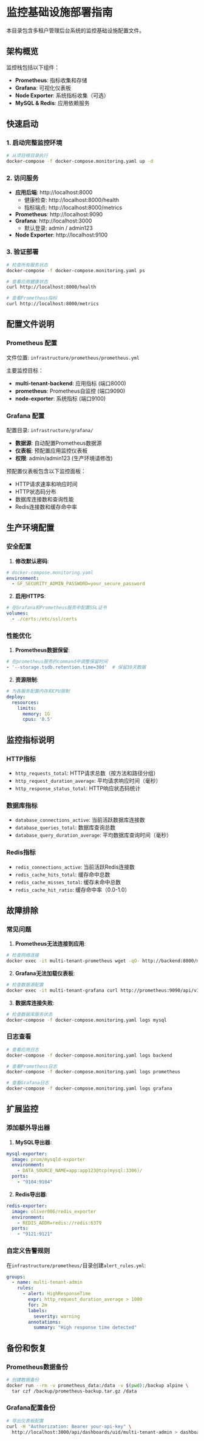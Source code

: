# 监控基础设施部署指南

本目录包含多租户管理后台系统的监控基础设施配置文件。

## 架构概览

监控栈包括以下组件：
- **Prometheus**: 指标收集和存储
- **Grafana**: 可视化仪表板
- **Node Exporter**: 系统指标收集（可选）
- **MySQL & Redis**: 应用依赖服务

## 快速启动

### 1. 启动完整监控环境

```bash
# 从项目根目录执行
docker-compose -f docker-compose.monitoring.yaml up -d
```

### 2. 访问服务

- **应用后端**: http://localhost:8000
  - 健康检查: http://localhost:8000/health
  - 指标端点: http://localhost:8000/metrics
- **Prometheus**: http://localhost:9090
- **Grafana**: http://localhost:3000
  - 默认登录: admin / admin123
- **Node Exporter**: http://localhost:9100

### 3. 验证部署

```bash
# 检查所有服务状态
docker-compose -f docker-compose.monitoring.yaml ps

# 查看应用健康状态
curl http://localhost:8000/health

# 查看Prometheus指标
curl http://localhost:8000/metrics
```

## 配置文件说明

### Prometheus 配置

文件位置: `infrastructure/prometheus/prometheus.yml`

主要监控目标：
- **multi-tenant-backend**: 应用指标 (端口8000)
- **prometheus**: Prometheus自监控 (端口9090)  
- **node-exporter**: 系统指标 (端口9100)

### Grafana 配置

配置目录: `infrastructure/grafana/`

- **数据源**: 自动配置Prometheus数据源
- **仪表板**: 预配置应用监控仪表板
- **权限**: admin/admin123 (生产环境请修改)

预配置仪表板包含以下监控面板：
- HTTP请求速率和响应时间
- HTTP状态码分布
- 数据库连接数和查询性能
- Redis连接数和缓存命中率

## 生产环境配置

### 安全配置

1. **修改默认密码**:
```yaml
# docker-compose.monitoring.yaml
environment:
  - GF_SECURITY_ADMIN_PASSWORD=your_secure_password
```

2. **启用HTTPS**:
```yaml
# 在Grafana和Prometheus服务中配置SSL证书
volumes:
  - ./certs:/etc/ssl/certs
```

### 性能优化

1. **Prometheus数据保留**:
```yaml
# 在prometheus服务的command中调整保留时间
- '--storage.tsdb.retention.time=30d'  # 保留30天数据
```

2. **资源限制**:
```yaml
# 为各服务配置内存和CPU限制
deploy:
  resources:
    limits:
      memory: 1G
      cpus: '0.5'
```

## 监控指标说明

### HTTP指标
- `http_requests_total`: HTTP请求总数（按方法和路径分组）
- `http_request_duration_average`: 平均请求响应时间（毫秒）
- `http_response_status_total`: HTTP响应状态码统计

### 数据库指标
- `database_connections_active`: 当前活跃数据库连接数
- `database_queries_total`: 数据库查询总数
- `database_query_duration_average`: 平均数据库查询时间（毫秒）

### Redis指标
- `redis_connections_active`: 当前活跃Redis连接数
- `redis_cache_hits_total`: 缓存命中总数
- `redis_cache_misses_total`: 缓存未命中总数
- `redis_cache_hit_ratio`: 缓存命中率（0.0-1.0）

## 故障排除

### 常见问题

1. **Prometheus无法连接到应用**:
```bash
# 检查网络连接
docker exec -it multi-tenant-prometheus wget -qO- http://backend:8000/metrics
```

2. **Grafana无法加载仪表板**:
```bash
# 检查数据源配置
docker exec -it multi-tenant-grafana curl http://prometheus:9090/api/v1/query?query=up
```

3. **数据库连接失败**:
```bash
# 检查数据库服务状态
docker-compose -f docker-compose.monitoring.yaml logs mysql
```

### 日志查看

```bash
# 查看应用日志
docker-compose -f docker-compose.monitoring.yaml logs backend

# 查看Prometheus日志
docker-compose -f docker-compose.monitoring.yaml logs prometheus

# 查看Grafana日志
docker-compose -f docker-compose.monitoring.yaml logs grafana
```

## 扩展监控

### 添加额外导出器

1. **MySQL导出器**:
```yaml
mysql-exporter:
  image: prom/mysqld-exporter
  environment:
    - DATA_SOURCE_NAME=app:app123@tcp(mysql:3306)/
  ports:
    - "9104:9104"
```

2. **Redis导出器**:
```yaml
redis-exporter:
  image: oliver006/redis_exporter
  environment:
    - REDIS_ADDR=redis://redis:6379
  ports:
    - "9121:9121"
```

### 自定义告警规则

在`infrastructure/prometheus/`目录创建`alert_rules.yml`:

```yaml
groups:
  - name: multi-tenant-admin
    rules:
      - alert: HighResponseTime
        expr: http_request_duration_average > 1000
        for: 2m
        labels:
          severity: warning
        annotations:
          summary: "High response time detected"
```

## 备份和恢复

### Prometheus数据备份

```bash
# 创建数据备份
docker run --rm -v prometheus_data:/data -v $(pwd):/backup alpine \
  tar czf /backup/prometheus-backup.tar.gz /data
```

### Grafana配置备份

```bash
# 导出仪表板配置
curl -H "Authorization: Bearer your-api-key" \
  http://localhost:3000/api/dashboards/uid/multi-tenant-admin > dashboard-backup.json
```